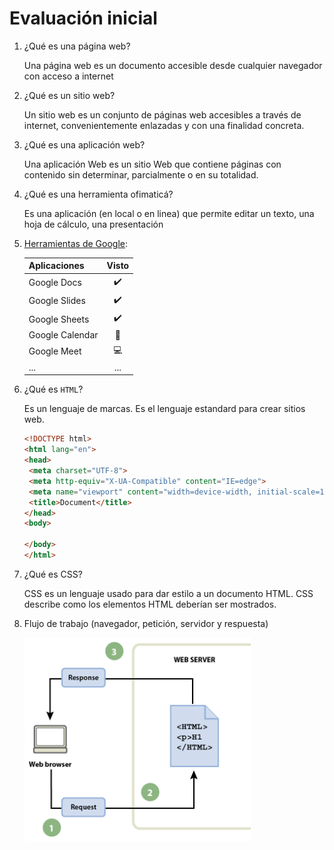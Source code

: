 # Evaluación inicial

1. ¿Qué es una página web?

    Una página web es un documento accesible desde cualquier navegador con acceso a internet
    
2. ¿Qué es un sitio web?

    Un sitio web es un conjunto de páginas web accesibles a través de internet, convenientemente enlazadas y con una finalidad concreta.

3. ¿Qué es una aplicación web?

    Una aplicación Web es un sitio Web que contiene páginas con contenido sin determinar, parcialmente o en su totalidad.

4. ¿Qué es una herramienta ofimaticá?

    Es una aplicación (en local o en linea) que permite editar un texto, una hoja de cálculo, una 
    presentación

5. [Herramientas de Google](https://www.google.com/intl/es-419/chrome/browser-tools/):

    | Aplicaciones  |      Visto    |
    |---------------|:-------------:|
    | Google Docs   |  :heavy_check_mark: |
    | Google Slides |  :heavy_check_mark: |
    | Google Sheets |  :heavy_check_mark: |
    | Google Calendar |  :calendar: |
    | Google Meet |  :computer: |
    | ... | ... |

6. ¿Qué es ```HTML```?
  
    Es un lenguaje de marcas. Es el lenguaje estandard para crear sitios web.

    ```html
    <!DOCTYPE html>
    <html lang="en">
    <head>
     <meta charset="UTF-8">
     <meta http-equiv="X-UA-Compatible" content="IE=edge">
     <meta name="viewport" content="width=device-width, initial-scale=1.0">
     <title>Document</title>
    </head>
    <body>
        
    </body>
    </html>
    ```

7. ¿Qué es CSS?
  
   CSS es un lenguaje usado para dar estilo a un documento HTML. CSS describe como los 
   elementos HTML deberían ser mostrados.

8. Flujo de trabajo (navegador, petición, servidor y respuesta)

    ![imagen](https://github.com/Julio-Cesar-Carrillo/M4UF1A2_documentaConMarckfown_JulioCesarCarrilloRocha/blob/main/PR8.PNG)
